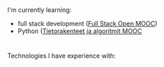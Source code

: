 #

I'm currently learning:
  - full stack development (<a href="https://fullstackopen.com/en/">Full Stack Open MOOC</a>)
  - Python (<a href="https://tira.mooc.fi/syksy-2021/">Tietorakenteet ja algoritmit MOOC</a>
  
 # 
 
 Technologies I have experience with:
 
 
 
